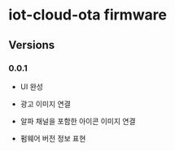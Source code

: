 # iot-cloud-ota firmware

## Versions

### 0.0.1

- UI 완성

- 광고 이미지 연결

- 알파 채널을 포함한 아이콘 이미지 연결

- 펌웨어 버전 정보 표현
